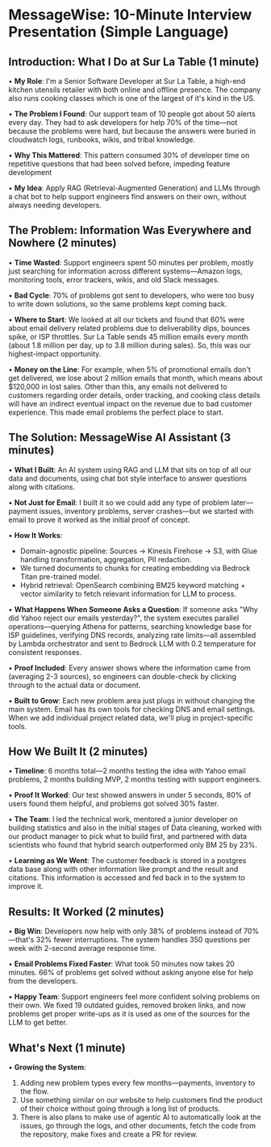 # MessageWise: 10-Minute Interview Presentation (Simple Language)

## Introduction: What I Do at Sur La Table (1 minute)

• **My Role**: I'm a Senior Software Developer at Sur La Table, a high-end kitchen utensils retailer with both online and offline presence. The company also runs cooking classes which is one of the largest of it's kind in the US.

• **The Problem I Found**: Our support team of 10 people got about 50 alerts every day. They had to ask developers for help 70% of the time—not because the problems were hard, but because the answers were buried in cloudwatch logs, runbooks, wikis, and tribal knowledge.

• **Why This Mattered**:  This pattern consumed 30% of developer time on repetitive questions that had been solved before, impeding feature development

• **My Idea**: Apply RAG (Retrieval-Augmented Generation) and LLMs through a chat bot to help support engineers find answers on their own, without always needing developers.

## The Problem: Information Was Everywhere and Nowhere (2 minutes)

• **Time Wasted**: Support engineers spent 50 minutes per problem, mostly just searching for information across different systems—Amazon logs, monitoring tools, error trackers, wikis, and old Slack messages.

• **Bad Cycle**: 70% of problems got sent to developers, who were too busy to write down solutions, so the same problems kept coming back.

• **Where to Start**: We looked at all our tickets and found that 60% were about email delivery related problems due to deliverability dips, bounces spike, or ISP throttles. Sur La Table sends 45 million emails every month (about 1.8 million per day, up to 3.8 million during sales). So, this was our highest-impact opportunity.

• **Money on the Line**: For example, when 5% of promotional emails don't get delivered, we lose about 2 million emails that month, which means about $120,000 in lost sales. Other than this, any emails not delivered to customers regarding order details, order tracking, and cooking class details will have an indirect eventual impact on the revenue due to bad customer experience. This made email problems the perfect place to start.

## The Solution: MessageWise AI Assistant (3 minutes)

• **What I Built**: An AI system using RAG and LLM that sits on top of all our data and documents, using chat bot style interface to answer questions along with citations.

• **Not Just for Email**: I built it so we could add any type of problem later—payment issues, inventory problems, server crashes—but we started with email to prove it worked as the initial proof of concept. 

• **How It Works**: 
  - Domain-agnostic pipeline: Sources -> Kinesis Firehose → S3, with Glue handling transformation, aggregation, PII redaction.
  - We turned documents to chunks for creating embedding via Bedrock Titan pre-trained model.
  - Hybrid retrieval: OpenSearch combining BM25 keyword matching + vector similarity to fetch relevant information for LLM to process.

• **What Happens When Someone Asks a Question**: If someone asks "Why did Yahoo reject our emails yesterday?", the system executes parallel operations—querying Athena for patterns, searching knowledge base for ISP guidelines, verifying DNS records, analyzing rate limits—all assembled by Lambda orchestrator and sent to Bedrock LLM with 0.2 temperature for consistent responses.

• **Proof Included**: Every answer shows where the information came from (averaging 2-3 sources), so engineers can double-check by clicking through to the actual data or document.

• **Built to Grow**: Each new problem area just plugs in without changing the main system. Email has its own tools for checking DNS and email settings. When we add individual project related data, we'll plug in project-specific tools.

## How We Built It (2 minutes)

• **Timeline**: 6 months total—2 months testing the idea with Yahoo email problems, 2 months building MVP, 2 months testing with support engineers.

• **Proof It Worked**: Our test showed answers in under 5 seconds, 80% of users found them helpful, and problems got solved 30% faster.

• **The Team**: I led the technical work, mentored a junior developer on building statistics and also in the initial stages of Data cleaning, worked with our product manager to pick what to build first, and partnered with data scientists who found that hybrid search outperformed only BM 25 by 23%.

• **Learning as We Went**: The customer feedback is stored in a postgres data base along with other information like prompt and the result and citations. This information is accessed and fed back in to the system to improve it. 

## Results: It Worked (2 minutes)

• **Big Win**: Developers now help with only 38% of problems instead of 70%—that's 32% fewer interruptions. The system handles 350 questions per week with 2-second average response time.

• **Email Problems Fixed Faster**: What took 50 minutes now takes 20 minutes. 66% of problems get solved without asking anyone else for help from the developers.

• **Happy Team**: Support engineers feel more confident solving problems on their own. We fixed 19 outdated guides, removed broken links, and now problems get proper write-ups as it is used as one of the sources for the LLM to get better.

## What's Next (1 minute)

• **Growing the System**: 
1. Adding new problem types every few months—payments, inventory to the flow.
2. Use something similar on our website to help customers find the product of their choice without going through a long list of products. 
3. There is also plans to make use of agentic AI to automatically look at the issues, go through the logs, and other documents, fetch the code from the repository, make fixes and create a PR for review.

